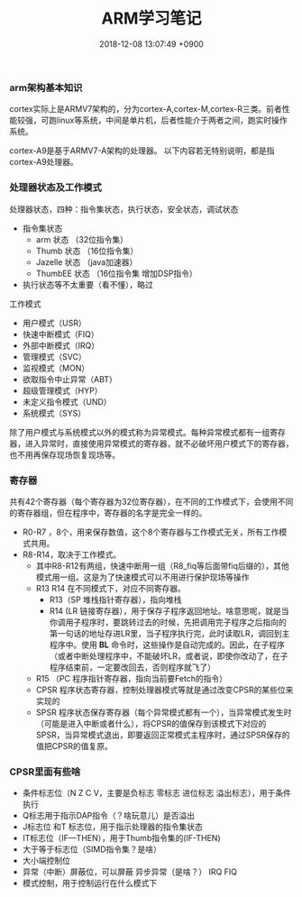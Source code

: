 ﻿---
layout: post
title: ARM学习笔记
date: 2018-12-08 13:07:49 +0900
categories: 技术 硬件
---
### arm架构基本知识
cortex实际上是ARMV7架构的，分为cortex-A,cortex-M,cortex-R三类。前者性能较强，可跑linux等系统，中间是单片机，后者性能介于两者之间，跑实时操作系统。

cortex-A9是基于ARMV7-A架构的处理器。
以下内容若无特别说明，都是指cortex-A9处理器。

### 处理器状态及工作模式
处理器状态，四种：指令集状态，执行状态，安全状态，调试状态

- 指令集状态
    - arm 状态 （32位指令集）
    - Thumb 状态 （16位指令集）
    - Jazelle 状态 （java加速器）
    - ThumbEE 状态 （16位指令集 增加DSP指令）
- 执行状态等不太重要（看不懂），略过

工作模式
- 用户模式（USR）
- 快速中断模式（FIQ）
- 外部中断模式（IRQ）
- 管理模式（SVC）
- 监视模式（MON）
- 欲取指令中止异常（ABT）
- 超级管理模式（HYP）
- 未定义指令模式（UND）
- 系统模式（SYS）

除了用户模式与系统模式以外的模式称为异常模式。每种异常模式都有一组寄存器，进入异常时，直接使用异常模式的寄存器，就不必破坏用户模式下的寄存器，也不用再保存现场恢复现场等。

### 寄存器
共有42个寄存器（每个寄存器为32位寄存器），在不同的工作模式下，会使用不同的寄存器组，但在程序中，寄存器的名字是完全一样的。

- R0-R7 ，8个，用来保存数值，这个8个寄存器与工作模式无关，所有工作模式共用。
- R8-R14，取决于工作模式。
    - 其中R8-R12有两组，快速中断用一组（R8_fiq等后面带fiq后缀的），其他模式用一组。这是为了快速模式可以不用进行保护现场等操作
    - R13 R14 在不同模式下，对应不同寄存器。
        - R13（SP 堆栈指针寄存器），指向堆栈
        - R14 (LR 链接寄存器），用于保存子程序返回地址。啥意思呢，就是当你调用子程序时，要跳转过去的时候，先把调用完子程序之后指向的第一句话的地址存进LR里，当子程序执行完，此时读取LR，调回到主程序中。使用 **BL** 命令时，这些操作是自动完成的。因此，在子程序（或者中断处理程序中，不能破坏LR，或者说，即使你改动了，在子程序结束前，一定要改回去，否则程序就飞了）
    - R15 （PC 程序指针寄存器，指向当前要Fetch的指令）
    - CPSR 程序状态寄存器，控制处理器模式等就是通过改变CPSR的某些位来实现的
    - SPSR 程序状态保存寄存器（每个异常模式都有一个），当异常模式发生时（可能是进入中断或者什么），将CPSR的值保存到该模式下对应的SPSR，当异常模式退出，即要返回正常模式主程序时，通过SPSR保存的值把CPSR的值复原。

### CPSR里面有些啥
- 条件标志位（N Z C V，主要是负标志  零标志   进位标志  溢出标志），用于条件执行
- Q标志用于指示DAP指令（？啥玩意儿）是否溢出
- J标志位 和T 标志位，用于指示处理器的指令集状态
- IT标志位（IF—THEN），用于Thumb指令集的(IF-THEN)
- 大于等于标志位（SIMD指令集？是啥）
- 大小端控制位
- 异常（中断）屏蔽位，可以屏蔽 异步异常（是啥？） IRQ FIQ
- 模式控制，用于控制运行在什么模式下
    




